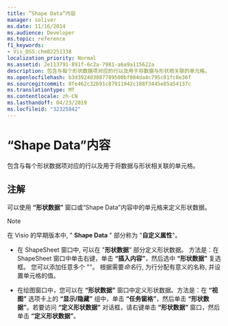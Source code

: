 ```yaml
---
title: “Shape Data”内容
manager: soliver
ms.date: 11/16/2014
ms.audience: Developer
ms.topic: reference
f1_keywords:
- Vis_DSS.chm82251338
localization_priority: Normal
ms.assetid: 2e113791-891f-6c2a-7981-a6a9a115622a
description: 包含与每个形状数据项对应的行以及用于将数据与形状相关联的单元格。
ms.openlocfilehash: b3d3924d3087789500bf084da4c795c01fc8e36f
ms.sourcegitcommit: 8fe462c32b91c87911942c188f3445e85a54137c
ms.translationtype: MT
ms.contentlocale: zh-CN
ms.lasthandoff: 04/23/2019
ms.locfileid: "32325842"
---
```

# <a name="shape-data-section"></a>“Shape Data”内容

包含与每个形状数据项对应的行以及用于将数据与形状相关联的单元格。
  
## <a name="remarks"></a>注解

可以使用 **“形状数据”** 窗口或“Shape Data”内容中的单元格来定义形状数据。 
  
> [!NOTE]
> 在 Visio 的早期版本中, " **Shape Data** " 部分称为 "**自定义属性**"。 
  
- 在 ShapeSheet 窗口中, 可以在 "**形状数据**" 部分定义形状数据。 方法是：在 ShapeSheet 窗口中单击右键，单击 **“插入内容”**，然后选中 **“形状数据”** 复选框。 您可以添加任意多个 ""。 根据需要*命名*行, 为行分配有意义的名称, 并设置单元格的值。 
    
- 在绘图窗口中，您可以在 **“形状数据”** 窗口中定义形状数据。方法是：在 **“视图”** 选项卡上的 **“显示/隐藏”** 组中，单击 **“任务窗格”**，然后单击 **“形状数据”**。若要访问 **“定义形状数据”** 对话框，请右键单击 **“形状数据”** 窗口，然后单击 **“定义形状数据”**。
    

